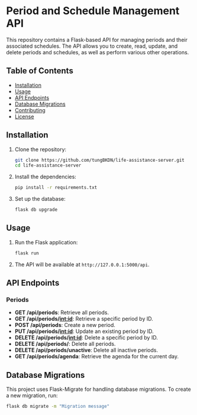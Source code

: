 # Period and Schedule Management API

This repository contains a Flask-based API for managing periods and their associated schedules. The API allows you to create, read, update, and delete periods and schedules, as well as perform various other operations.

## Table of Contents

- [Installation](#installation)
- [Usage](#usage)
- [API Endpoints](#api-endpoints)
- [Database Migrations](#database-migrations)
- [Contributing](#contributing)
- [License](#license)

## Installation

1. Clone the repository:
    ```sh
    git clone https://github.com/tungBKDN/life-assistance-server.git
    cd life-assistance-server
    ```

2. Install the dependencies:
    ```sh
    pip install -r requirements.txt
    ```

3. Set up the database:
    ```sh
    flask db upgrade
    ```

## Usage

1. Run the Flask application:
    ```sh
    flask run
    ```

2. The API will be available at `http://127.0.0.1:5000/api`.

## API Endpoints

### Periods

- **GET /api/periods**: Retrieve all periods.
- **GET /api/periods/<int:id>**: Retrieve a specific period by ID.
- **POST /api/periods**: Create a new period.
- **PUT /api/periods/<int:id>**: Update an existing period by ID.
- **DELETE /api/periods/<int:id>**: Delete a specific period by ID.
- **DELETE /api/periods/**: Delete all periods.
- **DELETE /api/periods/unactive**: Delete all inactive periods.
- **GET /api/periods/agenda**: Retrieve the agenda for the current day.


## Database Migrations

This project uses Flask-Migrate for handling database migrations. To create a new migration, run:
```sh
flask db migrate -m "Migration message"
